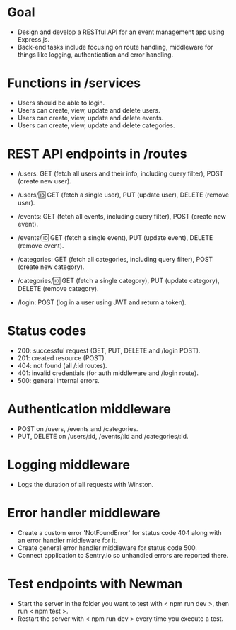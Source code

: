 # Goal

- Design and develop a RESTful API for an event management app using Express.js. 
- Back-end tasks include focusing on route handling, middleware for things like logging, authentication and error handling. 

# Functions in /services

- Users should be able to login.
- Users can create, view, update and delete users.
- Users can create, view, update and delete events.
- Users can create, view, update and delete categories.  

# REST API endpoints in /routes

- /users: GET (fetch all users and their info, including query filter), POST (create new user).
- /users/:id: GET (fetch a single user), PUT (update user), DELETE (remove user).

- /events: GET (fetch all events, including query filter), POST (create new event).
- /events/:id: GET (fetch a single event), PUT (update event), DELETE (remove event).

- /categories: GET (fetch all categories, including query filter), POST (create new category).
- /categories/:id: GET (fetch a single category), PUT (update category), DELETE (remove category).

- /login: POST (log in a user using JWT and return a token).

# Status codes

- 200: successful request (GET, PUT, DELETE and /login POST).
- 201: created resource (POST).
- 404: not found (all /:id routes).
- 401: invalid credentials (for auth middleware and /login route).
- 500: general internal errors.

# Authentication middleware

- POST on /users, /events and /categories.
- PUT, DELETE on /users/:id, /events/:id and /categories/:id.

# Logging middleware

- Logs the duration of all requests with Winston. 

# Error handler middleware

- Create a custom error 'NotFoundError' for status code 404 along with an error handler middleware for it.
- Create general error handler middleware for status code 500.
- Connect application to Sentry.io so unhandled errors are reported there.

# Test endpoints with Newman

- Start the server in the folder you want to test with < npm run dev >, then run < npm test >.
- Restart the server with < npm run dev > every time you execute a test. 
